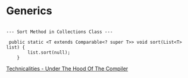 # Generics

```

--- Sort Method in Collections Class ---

 public static <T extends Comparable<? super T>> void sort(List<T> list) {
        list.sort(null);
    }

```

<a href="http://www.angelikalanger.com/GenericsFAQ/FAQSections/TechnicalDetails.html#FAQ106" target="_blank">Technicalities - Under The Hood Of The Compiler</a>

